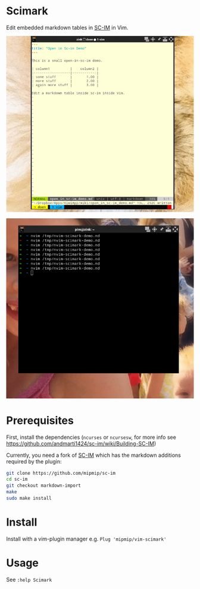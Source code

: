 # Scimark

Edit embedded markdown tables in [SC-IM] in Vim.

![scimark demo](demo.gif)

![scimark demo](ndemo.gif)

# Prerequisites

First, install the dependencies (`ncurses` or `ncursesw`, for more info see https://github.com/andmarti1424/sc-im/wiki/Building-SC-IM)

Currently, you need a fork of [SC-IM] which has the markdown additions required by the plugin:
```sh
git clone https://github.com/mipmip/sc-im
cd sc-im
git checkout markdown-import
make
sudo make install
```

# Install

Install with a vim-plugin manager e.g. ```Plug 'mipmip/vim-scimark'```

# Usage

See `:help Scimark`

[SC-IM]: https://github.com/andmarti1424/sc-im
